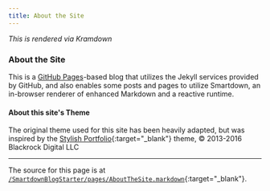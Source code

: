 ```yaml
---
title: About the Site
---
```


*This is rendered via Kramdown*

### About the Site

This is a [GitHub Pages](https://pages.github.com)-based blog that utilizes the Jekyll services provided by GitHub, and also enables some posts and pages to utilize Smartdown, an in-browser renderer of enhanced Markdown and a reactive runtime.

#### About this site's Theme

The original theme used for this site has been heavily adapted, but was inspired by the
[Stylish Portfolio](https://github.com/BlackrockDigital/startbootstrap-stylish-portfolio/){:target="_blank"} theme, &copy; 2013-2016 Blackrock Digital LLC


---

The source for this page is at [`/SmartdownBlogStarter/pages/AboutTheSite.markdown`](/SmartdownBlogStarter/pages/AboutTheSite.markdown){:target="_blank"}.
